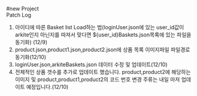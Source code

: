#new Project<br>
Patch Log<br>
1. 아이디에 따른 Basket list Load하는 법(loginUser.json에 있는 user_id값이 arkite인지 아닌지를 따져서 맞다면 ${user_id}Baskets.json목록에 있는 파일을 동기화) (12/9)<br>
2. product.json,product1.json,product2.json에 상품 목록 이미지파일 파일경로 동기화(12/10)<br>
3. loginUser.json,arkiteBaskets.json 데이터 수정 및 업데이트(12/10)<br>
4. 전체적인 상품 갯수를 추가로 업데이트 했습니다. product,product2에 해당하는 이미지 및 product,product1,product2의 코드 번호 변경 주류는 내일 마저 업데이트 예정입니다.(12/10)<br>


